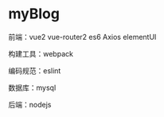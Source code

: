 # myBlog

前端：vue2 vue-router2 es6 Axios elementUI 

构建工具：webpack

编码规范：eslint

数据库：mysql

后端：nodejs
